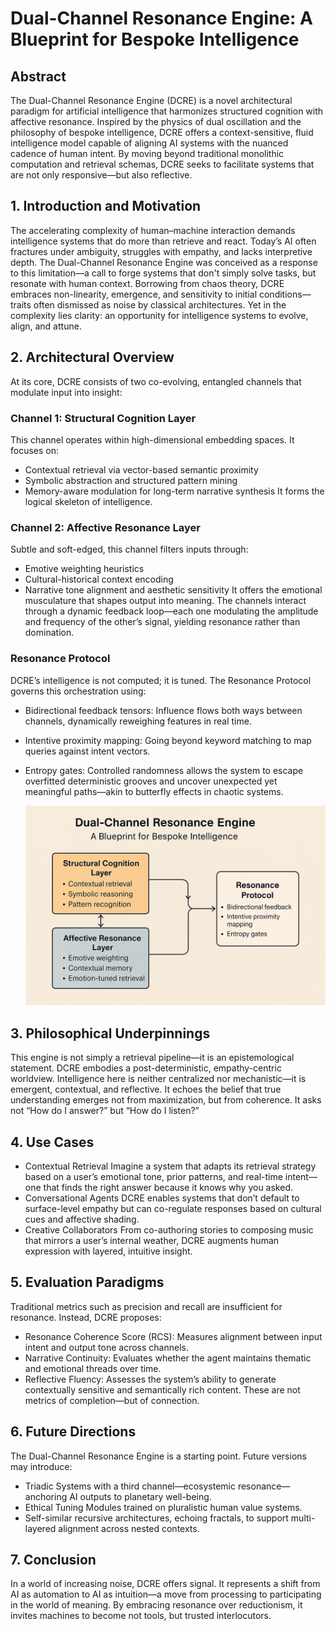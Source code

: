 # Dual-Channel Resonance Engine: A Blueprint for Bespoke Intelligence
## Abstract
The Dual-Channel Resonance Engine (DCRE) is a novel architectural paradigm for artificial intelligence that harmonizes structured cognition with affective resonance. Inspired by the physics of dual oscillation and the philosophy of bespoke intelligence, DCRE offers a context-sensitive, fluid intelligence model capable of aligning AI systems with the nuanced cadence of human intent. By moving beyond traditional monolithic computation and retrieval schemas, DCRE seeks to facilitate systems that are not only responsive—but also reflective.

## 1. Introduction and Motivation
The accelerating complexity of human–machine interaction demands intelligence systems that do more than retrieve and react. Today’s AI often fractures under ambiguity, struggles with empathy, and lacks interpretive depth. The Dual-Channel Resonance Engine was conceived as a response to this limitation—a call to forge systems that don't simply solve tasks, but resonate with human context.
Borrowing from chaos theory, DCRE embraces non-linearity, emergence, and sensitivity to initial conditions—traits often dismissed as noise by classical architectures. Yet in the complexity lies clarity: an opportunity for intelligence systems to evolve, align, and attune.

## 2. Architectural Overview
At its core, DCRE consists of two co-evolving, entangled channels that modulate input into insight:

### Channel 1: Structural Cognition Layer
This channel operates within high-dimensional embedding spaces. It focuses on:
- Contextual retrieval via vector-based semantic proximity
- Symbolic abstraction and structured pattern mining
- Memory-aware modulation for long-term narrative synthesis
It forms the logical skeleton of intelligence.

### Channel 2: Affective Resonance Layer
Subtle and soft-edged, this channel filters inputs through:
- Emotive weighting heuristics
- Cultural-historical context encoding
- Narrative tone alignment and aesthetic sensitivity
It offers the emotional musculature that shapes output into meaning.
The channels interact through a dynamic feedback loop—each one modulating the amplitude and frequency of the other’s signal, yielding resonance rather than domination.

### Resonance Protocol
DCRE’s intelligence is not computed; it is tuned. The Resonance Protocol governs this orchestration using:
- Bidirectional feedback tensors: Influence flows both ways between channels, dynamically reweighing features in real time.
- Intentive proximity mapping: Going beyond keyword matching to map queries against intent vectors.
- Entropy gates: Controlled randomness allows the system to escape overfitted deterministic grooves and uncover unexpected yet meaningful paths—akin to butterfly effects in chaotic systems.

  ![Alt text](https://github.com/seemanair03/dual-channel-resonance-engine/blob/main/images/DCRE.png?raw=true)

## 3. Philosophical Underpinnings
This engine is not simply a retrieval pipeline—it is an epistemological statement.
DCRE embodies a post-deterministic, empathy-centric worldview. Intelligence here is neither centralized nor mechanistic—it is emergent, contextual, and reflective. It echoes the belief that true understanding emerges not from maximization, but from coherence.
It asks not “How do I answer?” but “How do I listen?”

## 4. Use Cases
- Contextual Retrieval
    Imagine a system that adapts its retrieval strategy based on a user’s emotional tone, prior patterns, and real-time intent—one that finds the right answer because it knows why you asked.
- Conversational Agents
    DCRE enables systems that don’t default to surface-level empathy but can co-regulate responses based on cultural cues and affective shading.
- Creative Collaborators
    From co-authoring stories to composing music that mirrors a user’s internal weather, DCRE augments human expression with layered, intuitive insight.

## 5. Evaluation Paradigms
Traditional metrics such as precision and recall are insufficient for resonance. 
Instead, DCRE proposes:
- Resonance Coherence Score (RCS): Measures alignment between input intent and output tone across channels.
- Narrative Continuity: Evaluates whether the agent maintains thematic and emotional threads over time.
- Reflective Fluency: Assesses the system’s ability to generate contextually sensitive and semantically rich content.
These are not metrics of completion—but of connection.

## 6. Future Directions
The Dual-Channel Resonance Engine is a starting point. Future versions may introduce:
- Triadic Systems with a third channel—ecosystemic resonance—anchoring AI outputs to planetary well-being.
- Ethical Tuning Modules trained on pluralistic human value systems.
- Self-similar recursive architectures, echoing fractals, to support multi-layered alignment across nested contexts.

## 7. Conclusion
In a world of increasing noise, DCRE offers signal. It represents a shift from AI as automation to AI as intuition—a move from processing to participating in the world of meaning. By embracing resonance over reductionism, it invites machines to become not tools, but trusted interlocutors.
